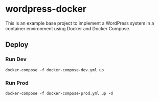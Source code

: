 # wordpress-docker
This is an example base project to implement a WordPress system in a container environment using Docker and Docker Compose.

## Deploy 

### Run Dev
```
docker-compose -f docker-compose-dev.yml up
```

### Run Prod
```
docker-compose -f docker-compose-prod.yml up -d
```
